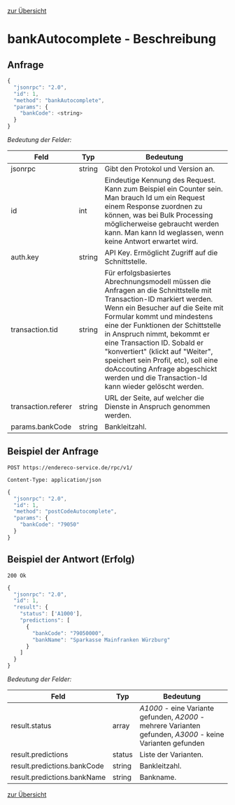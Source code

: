 [zur Übersicht](../readme.md)

# bankAutocomplete - Beschreibung

## Anfrage

```javascript
{
  "jsonrpc": "2.0",
  "id": 1,
  "method": "bankAutocomplete",
  "params": {
    "bankCode": <string>
  }  
}
```

*Bedeutung der Felder:*

| Feld | Typ | Bedeutung |
| ---- | --- | --------- |
| jsonrpc | string | Gibt den Protokol und Version an. |
| id | int | Eindeutige Kennung des Request. Kann zum Beispiel ein Counter sein. Man brauch Id um ein Request einem Response zuordnen zu können, was bei Bulk Processing möglicherweise gebraucht werden kann. Man kann Id weglassen, wenn keine Antwort erwartet wird. |
| auth.key | string | API Key. Ermöglicht Zugriff auf die Schnittstelle. |
| transaction.tid | string | Für erfolgsbasiertes Abrechnungsmodell müssen die Anfragen an die Schnittstelle mit Transaction-ID markiert werden. Wenn ein Besucher auf die Seite mit Formular kommt und mindestens eine der Funktionen der Schittstelle in Anspruch nimmt, bekommt er eine Transaction ID. Sobald er "konvertiert" (klickt auf "Weiter", speichert sein Profil, etc), soll eine doAccouting Anfrage abgeschickt werden und die Transaction-Id kann wieder gelöscht werden. |
| transaction.referer | string | URL der Seite, auf welcher die Dienste in Anspruch genommen werden. |
| params.bankCode | string | Bankleitzahl. |

## Beispiel der Anfrage

```
POST https://endereco-service.de/rpc/v1/

Content-Type: application/json
```

```javascript
{
  "jsonrpc": "2.0",
  "id": 1,
  "method": "postCodeAutocomplete",
  "params": {
    "bankCode": "79050"
  }
}
```

## Beispiel der Antwort (Erfolg)

```
200 Ok
```

```javascript
{
  "jsonrpc": "2.0",
  "id": 1,
  "result": {
    "status": ['A1000'],
    "predictions": [
      {
        "bankCode": "79050000",
        "bankName": "Sparkasse Mainfranken Würzburg"
      }
    ]
  }
}
```

*Bedeutung der Felder:*

| Feld | Typ | Bedeutung |
| ---- | --- | --------- |
| result.status | array | *A1000* - eine Variante gefunden, *A2000* - mehrere Varianten gefunden, *A3000* - keine Varianten gefunden |
| result.predictions | status | Liste der Varianten. |
| result.predictions.bankCode | string | Bankleitzahl. |
| result.predictions.bankName | string | Bankname. |


[zur Übersicht](../readme.md)
